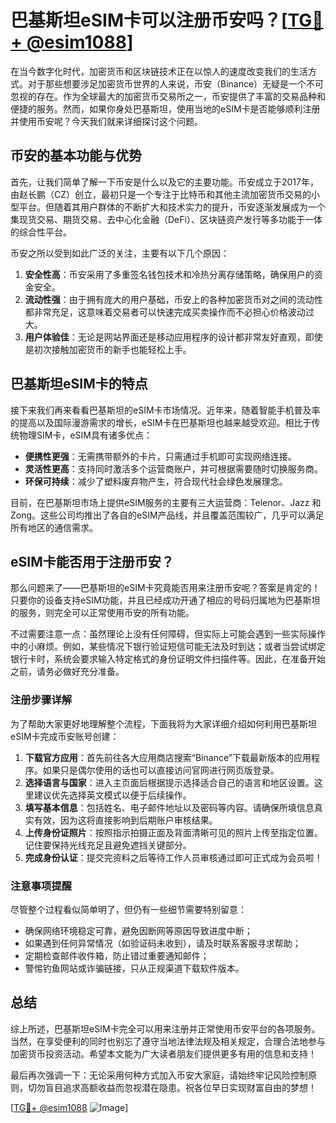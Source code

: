 # 巴基斯坦eSIM卡可以注册币安吗？[[TG💪+ @esim1088](https://t.me/s/esim1088)]

在当今数字化时代，加密货币和区块链技术正在以惊人的速度改变我们的生活方式。对于那些想要涉足加密货币世界的人来说，币安（Binance）无疑是一个不可忽视的存在。作为全球最大的加密货币交易所之一，币安提供了丰富的交易品种和便捷的服务。然而，如果你身处巴基斯坦，使用当地的eSIM卡是否能够顺利注册并使用币安呢？今天我们就来详细探讨这个问题。

## 币安的基本功能与优势

首先，让我们简单了解一下币安是什么以及它的主要功能。币安成立于2017年，由赵长鹏（CZ）创立，最初只是一个专注于比特币和其他主流加密货币交易的小型平台。但随着其用户群体的不断扩大和技术实力的提升，币安逐渐发展成为一个集现货交易、期货交易、去中心化金融（DeFi）、区块链资产发行等多功能于一体的综合性平台。

币安之所以受到如此广泛的关注，主要有以下几个原因：

1. **安全性高**：币安采用了多重签名钱包技术和冷热分离存储策略，确保用户的资金安全。
2. **流动性强**：由于拥有庞大的用户基础，币安上的各种加密货币对之间的流动性都非常充足，这意味着交易者可以快速完成买卖操作而不必担心价格波动过大。
3. **用户体验佳**：无论是网站界面还是移动应用程序的设计都非常友好直观，即使是初次接触加密货币的新手也能轻松上手。

## 巴基斯坦eSIM卡的特点

接下来我们再来看看巴基斯坦的eSIM卡市场情况。近年来，随着智能手机普及率的提高以及国际漫游需求的增长，eSIM卡在巴基斯坦也越来越受欢迎。相比于传统物理SIM卡，eSIM具有诸多优点：

- **便携性更强**：无需携带额外的卡片，只需通过手机即可实现网络连接。
- **灵活性更高**：支持同时激活多个运营商账户，并可根据需要随时切换服务商。
- **环保可持续**：减少了塑料废弃物产生，符合现代社会绿色发展理念。

目前，在巴基斯坦市场上提供eSIM服务的主要有三大运营商：Telenor、Jazz 和 Zong。这些公司均推出了各自的eSIM产品线，并且覆盖范围较广，几乎可以满足所有地区的通信需求。

## eSIM卡能否用于注册币安？

那么问题来了——巴基斯坦的eSIM卡究竟能否用来注册币安呢？答案是肯定的！只要你的设备支持eSIM功能，并且已经成功开通了相应的号码归属地为巴基斯坦的服务，则完全可以正常使用币安的所有功能。

不过需要注意一点：虽然理论上没有任何障碍，但实际上可能会遇到一些实际操作中的小麻烦。例如，某些情况下银行验证短信可能无法及时到达；或者当尝试绑定银行卡时，系统会要求输入特定格式的身份证明文件扫描件等。因此，在准备开始之前，请务必做好充分准备。

### 注册步骤详解

为了帮助大家更好地理解整个流程，下面我将为大家详细介绍如何利用巴基斯坦eSIM卡完成币安账号创建：

1. **下载官方应用**：首先前往各大应用商店搜索“Binance”下载最新版本的应用程序。如果只是偶尔使用的话也可以直接访问官网进行网页版登录。
2. **选择语言与国家**：进入主页面后根据提示选择适合自己的语言和地区设置。这里建议优先选择英文模式以便于后续操作。
3. **填写基本信息**：包括姓名、电子邮件地址以及密码等内容。请确保所填信息真实有效，因为这将直接影响到后期账户审核结果。
4. **上传身份证照片**：按照指示拍摄正面及背面清晰可见的照片上传至指定位置。记住要保持光线充足且避免遮挡关键部分。
5. **完成身份认证**：提交完资料之后等待工作人员审核通过即可正式成为会员啦！

### 注意事项提醒

尽管整个过程看似简单明了，但仍有一些细节需要特别留意：

- 确保网络环境稳定可靠，避免因断网等原因导致进度中断；
- 如果遇到任何异常情况（如验证码未收到），请及时联系客服寻求帮助；
- 定期检查邮件收件箱，防止错过重要通知邮件；
- 警惕钓鱼网站或诈骗链接，只从正规渠道下载软件版本。

## 总结

综上所述，巴基斯坦eSIM卡完全可以用来注册并正常使用币安平台的各项服务。当然，在享受便利的同时也别忘了遵守当地法律法规及相关规定，合理合法地参与加密货币投资活动。希望本文能为广大读者朋友们提供更多有用的信息和支持！

最后再次强调一下：无论采用何种方式加入币安大家庭，请始终牢记风险控制原则，切勿盲目追求高额收益而忽视潜在隐患。祝各位早日实现财富自由的梦想！

[[TG💪+ @esim1088](https://t.me/s/esim1088) ![Image](https://i.postimg.cc/4NQfJmqS/Snipaste-2025-05-13-00-14-12.png)]